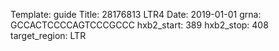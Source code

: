 Template: guide
Title: 28176813 LTR4 
Date: 2019-01-01
grna: GCCACTCCCCAGTCCCGCCC
hxb2_start: 389
hxb2_stop: 408
target_region: LTR
